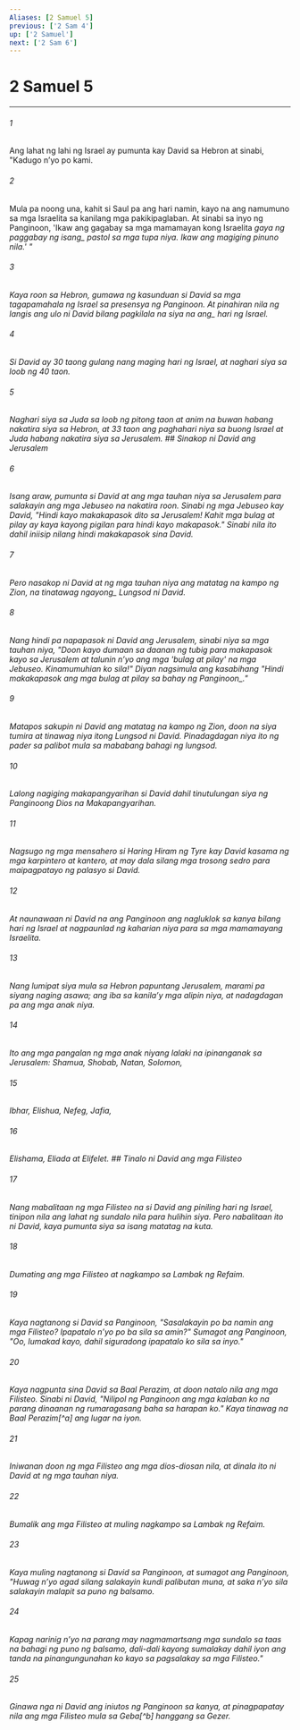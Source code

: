 ```yaml
---
Aliases: [2 Samuel 5]
previous: ['2 Sam 4']
up: ['2 Samuel']
next: ['2 Sam 6']
---
```

# 2 Samuel 5

***






















###### 1 










Ang lahat ng lahi ng Israel ay pumunta kay David sa Hebron at sinabi, "Kadugo nʼyo po kami. 





















###### 2 










Mula pa noong una, kahit si Saul pa ang hari namin, kayo na ang namumuno sa mga Israelita sa kanilang mga pakikipaglaban. At sinabi sa inyo ng Panginoon, 'Ikaw ang gagabay sa mga mamamayan kong Israelita <i class="trans-change">gaya ng paggabay ng isang_ pastol sa mga tupa niya. Ikaw ang magiging pinuno nila.' " 





















###### 3 










Kaya roon sa Hebron, gumawa ng kasunduan si David sa mga tagapamahala ng Israel sa presensya ng Panginoon. At pinahiran nila ng langis ang ulo ni David bilang <i class="trans-change">pagkilala na siya na ang_ hari ng Israel. 





















###### 4 










Si David ay 30 taong gulang nang maging hari ng Israel, at naghari siya sa loob ng 40 taon. 





















###### 5 










Naghari siya sa Juda sa loob ng pitong taon at anim na buwan habang nakatira siya sa Hebron, at 33 taon ang paghahari niya sa buong Israel at Juda habang nakatira siya sa Jerusalem. ## Sinakop ni David ang Jerusalem 





















###### 6 










Isang araw, pumunta si David at ang mga tauhan niya sa Jerusalem para salakayin ang mga Jebuseo na nakatira roon. Sinabi ng mga Jebuseo kay David, "Hindi kayo makakapasok dito sa Jerusalem! Kahit mga bulag at pilay ay kaya kayong pigilan para hindi kayo makapasok." Sinabi nila ito dahil iniisip nilang hindi makakapasok sina David. 





















###### 7 










Pero nasakop ni David at ng mga tauhan niya ang matatag na kampo ng Zion, <i class="trans-change">na tinatawag ngayong_ Lungsod ni David. 





















###### 8 










Nang hindi pa napapasok ni David ang Jerusalem, sinabi niya sa mga tauhan niya, "Doon kayo dumaan sa daanan ng tubig para makapasok kayo sa Jerusalem at talunin nʼyo ang mga 'bulag at pilay' na mga Jebuseo. Kinamumuhian ko sila!" Diyan nagsimula ang kasabihang "Hindi makakapasok ang mga bulag at pilay sa bahay <i class="trans-change">ng Panginoon_." 





















###### 9 










Matapos sakupin ni David ang matatag na kampo ng Zion, doon na siya tumira at tinawag niya itong Lungsod ni David. Pinadagdagan niya ito ng pader sa palibot mula sa mababang bahagi ng lungsod. 





















###### 10 










Lalong nagiging makapangyarihan si David dahil tinutulungan siya ng Panginoong Dios na Makapangyarihan. 





















###### 11 










Nagsugo ng mga mensahero si Haring Hiram ng Tyre kay David kasama ng mga karpintero at kantero, at may dala silang mga trosong sedro para maipagpatayo ng palasyo si David. 





















###### 12 










At naunawaan ni David na ang Panginoon ang nagluklok sa kanya bilang hari ng Israel at nagpaunlad ng kaharian niya para sa mga mamamayang Israelita. 





















###### 13 










Nang lumipat siya mula sa Hebron papuntang Jerusalem, marami pa siyang naging asawa; ang iba sa kanilaʼy mga alipin niya, at nadagdagan pa ang mga anak niya. 





















###### 14 










Ito ang mga pangalan ng mga anak niyang lalaki na ipinanganak sa Jerusalem: Shamua, Shobab, Natan, Solomon, 





















###### 15 










Ibhar, Elishua, Nefeg, Jafia, 





















###### 16 










Elishama, Eliada at Elifelet. ## Tinalo ni David ang mga Filisteo 





















###### 17 










Nang mabalitaan ng mga Filisteo na si David ang piniling hari ng Israel, tinipon nila ang lahat ng sundalo nila para hulihin siya. Pero nabalitaan ito ni David, kaya pumunta siya sa isang matatag na kuta. 





















###### 18 










Dumating ang mga Filisteo at nagkampo sa Lambak ng Refaim. 





















###### 19 










Kaya nagtanong si David sa Panginoon, "Sasalakayin po ba namin ang mga Filisteo? Ipapatalo nʼyo po ba sila sa amin?" Sumagot ang Panginoon, "Oo, lumakad kayo, dahil siguradong ipapatalo ko sila sa inyo." 





















###### 20 










Kaya nagpunta sina David sa Baal Perazim, at doon natalo nila ang mga Filisteo. Sinabi ni David, "Nilipol ng Panginoon ang mga kalaban ko na parang dinaanan ng rumaragasang baha sa harapan ko." Kaya tinawag na Baal Perazim[^a] ang lugar na iyon. 





















###### 21 










Iniwanan doon ng mga Filisteo ang mga dios-diosan nila, at dinala ito ni David at ng mga tauhan niya. 





















###### 22 










Bumalik ang mga Filisteo at muling nagkampo sa Lambak ng Refaim. 





















###### 23 










Kaya muling nagtanong si David sa Panginoon, at sumagot ang Panginoon, "Huwag nʼyo agad silang salakayin kundi palibutan muna, at saka nʼyo sila salakayin malapit sa puno ng balsamo. 





















###### 24 










Kapag narinig nʼyo na parang may nagmamartsang mga sundalo sa taas na bahagi ng puno ng balsamo, dali-dali kayong sumalakay dahil iyon ang tanda na pinangungunahan ko kayo sa pagsalakay sa mga Filisteo." 





















###### 25 










Ginawa nga ni David ang iniutos ng Panginoon sa kanya, at pinagpapatay nila ang mga Filisteo mula sa Geba[^b] hanggang sa Gezer.
